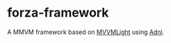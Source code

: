 forza-framework
===============

A MMVM framework based on [MVVMLight](http://mvvmlight.codeplex.com/) using [Adnl](https://github.com/itajaja/AnotherDotNetLibrary).
